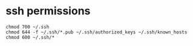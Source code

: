 # ssh permissions

```
chmod 700 ~/.ssh
chmod 644 -f ~/.ssh/*.pub ~/.ssh/authorized_keys ~/.ssh/known_hosts
chmod 600 ~/.ssh/*
```